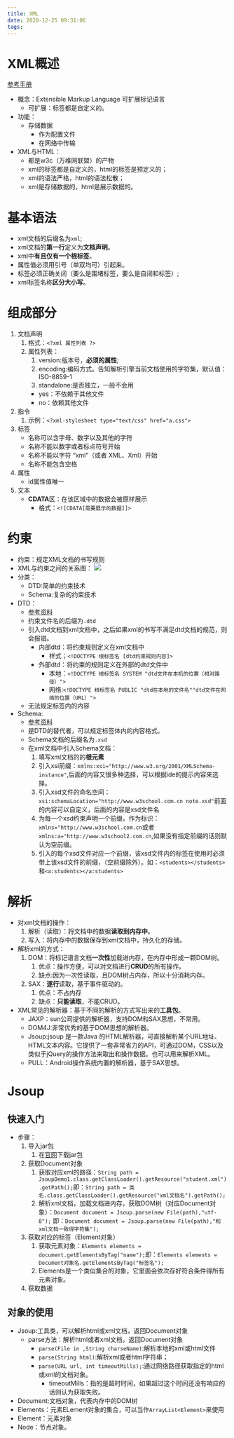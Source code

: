 ```yaml
---
title: XML
date: 2020-12-25 09:31:06
tags:
---
```


# XML概述

[参考手册](https://www.w3school.com.cn/xml/index.asp)
* 概念：Extensible Markup Language 可扩展标记语言
  * 可扩展：标签都是自定义的。
* 功能：
  * 存储数据
    * 作为配置文件
    * 在网络中传输
* XML与HTML：
  * 都是w3c（万维网联盟）的产物
  * xml的标签都是自定义的，html的标签是预定义的；
  * xml的语法严格，html的语法松散；
  * xml是存储数据的，html是展示数据的。

# 基本语法 

* xml文档的后缀名为`xml`;
* xml文档的**第一行**定义为**文档声明**。
* xml中**有且仅有一个根标签**。
* 属性值必须用引号（单双均可）引起来。
* 标签必须正确关闭（要么是围堵标签，要么是自闭和标签）;
* xml标签名称**区分大小写**。

# 组成部分

1. 文档声明
   1. 格式：`<?xml 属性列表 ?>`
   2. 属性列表：
      1. version:版本号，**必须的属性**;
      2. encoding:编码方式。告知解析引擎当前文档使用的字符集，默认值：ISO-8859-1
      3. standalone:是否独立，一般不会用
        * yes：不依赖于其他文件
        * no：依赖其他文件
2. 指令
   1. 示例：`<?xml-stylesheet type="text/css" href="a.css">`
3. 标签
   * 名称可以含字母、数字以及其他的字符
   * 名称不能以数字或者标点符号开始
   * 名称不能以字符 “xml”（或者 XML、Xml）开始
   * 名称不能包含空格
4. 属性
   * id属性值唯一
5. 文本
    * **CDATA**区：在该区域中的数据会被原样展示
      * 格式：`<![CDATA[需要展示的数据]]>`

# 约束

* 约束：规定XML文档的书写规则
* XML与约束之间的关系图：
![](https://gitee.com/zhangjie0524/picgo/raw/master/img/20201225180146.png)
* 分类：
  * DTD:简单的约束技术
  * Schema:复杂的约束技术
* DTD：
  * [参考资料](https://www.w3school.com.cn/dtd/dtd_intro.asp)
  * 约束文件名的后缀为`.dtd`
  * 引入dtd文档到xml文档中，之后如果xml的书写不满足dtd文档的规范，则会报错。
    * 内部dtd：将约束规则定义在xml文档中
      * 样式；`<!DOCTYPE 根标签名 [dtd约束规则内容]>`
    * 外部dtd：将约束的规则定义在外部的dtd文件中
      * 本地：`<!DOCTYPE 根标签名 SYSTEM "dtd文件在本机的位置（相对路径）">`
      * 网络:`<!DOCTYPE 根标签名 PUBLIC "dtd在本地的文件名""dtd文件在网络的位置（URL）">`
  * 无法规定标签内的内容
* Schema:
  * [参考资料](https://www.w3school.com.cn/schema/index.asp)
  * 是DTD的替代者，可以规定标签体内的内容格式。
  * Schema文档的后缀名为`.xsd`
  * 在xml文档中引入Schema文档：
    1. 填写xml文档的的**根元素**
    2. 引入xsi前缀：`xmlns:xsi="http://www.w3.org/2001/XMLSchema-instance"`,后面的内容又很多种选择，可以根据ide的提示内容来选择。
    3. 引入xsd文件的命名空间：`xsi:schemaLocation="http://www.w3school.com.cn note.xsd"`前面的内容可以自定义，后面的内容是xsd文件名
    4. 为每一个xsd约束声明一个前缀，作为标识：`xmlns="http://www.w3school.com.cn`或者`xmlns:a="http://www.w3school2.com.cn`,如果没有指定前缀的话则默认为空前缀。
    5. 引入的每个xsd文件对应一个前缀，该xsd文件内的标签在使用时必须带上该xsd文件的前缀，（空前缀除外）。如：`<students></students>`和`<a:students></a:students>`

# 解析

* 对xml文档的操作：
  1.  解析（读取）：将文档中的数据**读取到内存中**。
  2.  写入：将内存中的数据保存到xml文档中，持久化的存储。
* 解析xml的方式：
  1.  DOM：将标记语言文档**一次性**加载进内存，在内存中形成一颗DOM树。
      1.  优点：操作方便，可以对文档进行**CRUD**的所有操作。
      2.  缺点:因为一次性读取，且DOM树占内存，所以十分消耗内存。
  2. SAX：**逐行**读取，基于事件驱动的。
     1. 优点：不占内存
     2. 缺点：**只能读取**，不能CRUD。
* XML常见的解析器：基于不同的解析的方式写出来的**工具包**。
  * JAXP：sun公司提供的解析器，支持DOM和SAX思想，不常用。
  * DOM4J:非常优秀的基于DOM思想的解析器。
  * Jsoup:jsoup 是一款Java 的HTML解析器，可直接解析某个URL地址、HTML文本内容。它提供了一套非常省力的API，可通过DOM，CSS以及类似于jQuery的操作方法来取出和操作数据。也可以用来解析XML。
  * PULL：Android操作系统内置的解析器，基于SAX思想。

# Jsoup


## 快速入门

* 步骤：
  1. 导入jar包
     1. 在[官网](https://jsoup.org/download)下载jar包
  2. 获取Document对象
     1. 获取对应xml的路径：`String path = JsoupDemo1.class.getClassLoader().getResource("student.xml").getPath();`即：`String path = 类名.class.getClassLoader().getResource("xml文档名").getPath();`
     2. 解析xml文档，加载文档进内存，获取DOM树（对应Document对象）：`Document document = Jsoup.parse(new File(path),"utf-8");` 即：`Document document = Jsoup.parse(new File(path),"和xml文档一致得字符集");`
  3. 获取对应的标签（Element对象）
     1. 获取元素对象：`Elements elements = document.getElementsByTag("name");`即：`Elements elements = Document对象名.getElementsByTag("标签名");`
     2. Elements是一个类似集合的对象，它里面会依次存好符合条件得所有元素对象。
  4. 获取数据

## 对象的使用

* Jsoup:工具类，可以解析html或xml文档，返回Document对象
  * parse方法：解析html或者xml文档，返回Document对象
    * `parse(File in ,String charseName)`:解析本地的xml或html文件
    * `parse(String html)`:解析xml或者html字符串；
    * `parse(URL url, int timeoutMills);`:通过网络路径获取指定的html或xml的文档对象。
      * timeoutMills：指的是超时时间，如果超过这个时间还没有响应的话则认为获取失败。
* Document:文档对象，代表内存中的DOM树
* Elements：元素ELement对象的集合，可以当作`ArrayList<Element>`来使用
* Element：元素对象
* Node：节点对象。